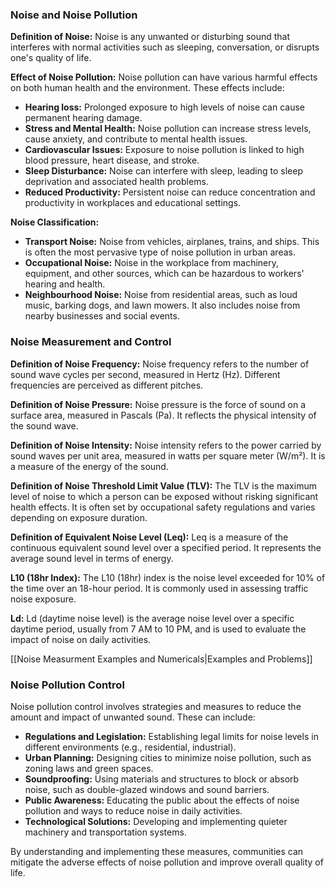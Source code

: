 ### Noise and Noise Pollution

**Definition of Noise:**
Noise is any unwanted or disturbing sound that interferes with normal activities such as sleeping, conversation, or disrupts one's quality of life.

**Effect of Noise Pollution:**
Noise pollution can have various harmful effects on both human health and the environment. These effects include:
- **Hearing loss:** Prolonged exposure to high levels of noise can cause permanent hearing damage.
- **Stress and Mental Health:** Noise pollution can increase stress levels, cause anxiety, and contribute to mental health issues.
- **Cardiovascular Issues:** Exposure to noise pollution is linked to high blood pressure, heart disease, and stroke.
- **Sleep Disturbance:** Noise can interfere with sleep, leading to sleep deprivation and associated health problems.
- **Reduced Productivity:** Persistent noise can reduce concentration and productivity in workplaces and educational settings.

**Noise Classification:**
- **Transport Noise:** Noise from vehicles, airplanes, trains, and ships. This is often the most pervasive type of noise pollution in urban areas.
- **Occupational Noise:** Noise in the workplace from machinery, equipment, and other sources, which can be hazardous to workers' hearing and health.
- **Neighbourhood Noise:** Noise from residential areas, such as loud music, barking dogs, and lawn mowers. It also includes noise from nearby businesses and social events.

### Noise Measurement and Control

**Definition of Noise Frequency:**
Noise frequency refers to the number of sound wave cycles per second, measured in Hertz (Hz). Different frequencies are perceived as different pitches.

**Definition of Noise Pressure:**
Noise pressure is the force of sound on a surface area, measured in Pascals (Pa). It reflects the physical intensity of the sound wave.

**Definition of Noise Intensity:**
Noise intensity refers to the power carried by sound waves per unit area, measured in watts per square meter (W/m²). It is a measure of the energy of the sound.

**Definition of Noise Threshold Limit Value (TLV):**
The TLV is the maximum level of noise to which a person can be exposed without risking significant health effects. It is often set by occupational safety regulations and varies depending on exposure duration.

**Definition of Equivalent Noise Level (Leq):**
Leq is a measure of the continuous equivalent sound level over a specified period. It represents the average sound level in terms of energy.

**L10 (18hr Index):**
The L10 (18hr) index is the noise level exceeded for 10% of the time over an 18-hour period. It is commonly used in assessing traffic noise exposure.

**Ld:**
Ld (daytime noise level) is the average noise level over a specific daytime period, usually from 7 AM to 10 PM, and is used to evaluate the impact of noise on daily activities.

[[Noise Measurment Examples and Numericals|Examples and Problems]]

### Noise Pollution Control

Noise pollution control involves strategies and measures to reduce the amount and impact of unwanted sound. These can include:
- **Regulations and Legislation:** Establishing legal limits for noise levels in different environments (e.g., residential, industrial).
- **Urban Planning:** Designing cities to minimize noise pollution, such as zoning laws and green spaces.
- **Soundproofing:** Using materials and structures to block or absorb noise, such as double-glazed windows and sound barriers.
- **Public Awareness:** Educating the public about the effects of noise pollution and ways to reduce noise in daily activities.
- **Technological Solutions:** Developing and implementing quieter machinery and transportation systems.

By understanding and implementing these measures, communities can mitigate the adverse effects of noise pollution and improve overall quality of life.